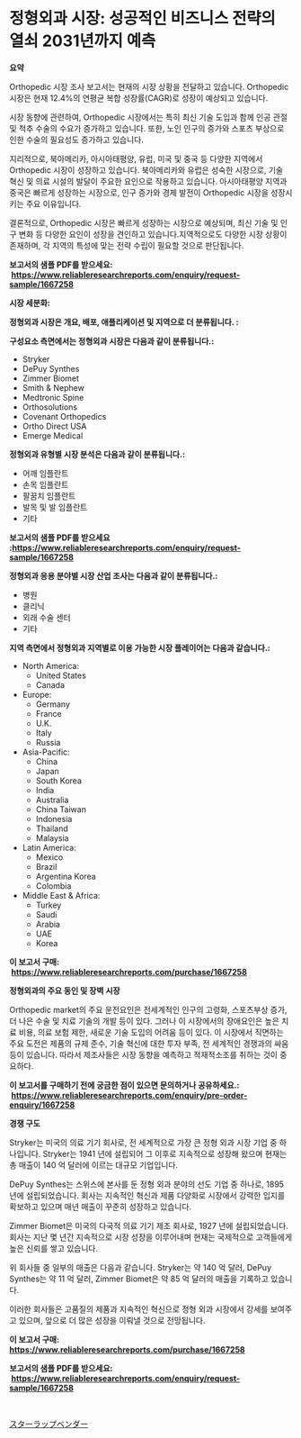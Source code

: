 <p><h1>정형외과 시장: 성공적인 비즈니스 전략의 열쇠 2031년까지 예측</h1></p><p><strong>요약</strong></p>
<p><p>Orthopedic 시장 조사 보고서는 현재의 시장 상황을 전달하고 있습니다. Orthopedic 시장은 현재 12.4%의 연평균 복합 성장률(CAGR)로 성장이 예상되고 있습니다. </p><p>시장 동향에 관련하여, Orthopedic 시장에서는 특히 최신 기술 도입과 함께 인공 관절 및 척추 수술의 수요가 증가하고 있습니다. 또한, 노인 인구의 증가와 스포츠 부상으로 인한 수술의 필요성도 증가하고 있습니다. </p><p>지리적으로, 북아메리카, 아시아태평양, 유럽, 미국 및 중국 등 다양한 지역에서 Orthopedic 시장이 성장하고 있습니다. 북아메리카와 유럽은 성숙한 시장으로, 기술 혁신 및 의료 시설의 발달이 주요한 요인으로 작용하고 있습니다. 아시아태평양 지역과 중국은 빠르게 성장하는 시장으로, 인구 증가와 경제 발전이 Orthopedic 시장을 성장시키는 주요 이유입니다. </p><p>결론적으로, Orthopedic 시장은 빠르게 성장하는 시장으로 예상되며, 최신 기술 및 인구 변화 등 다양한 요인이 성장을 견인하고 있습니다.지역적으로도 다양한 시장 상황이 존재하며, 각 지역의 특성에 맞는 전략 수립이 필요할 것으로 판단됩니다.</p></p>
<p><strong>보고서의 샘플 PDF를 받으세요: &nbsp;<a href="https://www.reliableresearchreports.com/enquiry/request-sample/1667258">https://www.reliableresearchreports.com/enquiry/request-sample/1667258</a></strong></p>
<p><strong>시장 세분화:</strong></p>
<p><strong> 정형외과 시장은 개요, 배포, 애플리케이션 및 지역으로 더 분류됩니다. :</strong></p>
<p><strong>구성요소 측면에서는 정형외과 시장은 다음과 같이 분류됩니다.:</strong></p>
<p><ul><li>Stryker</li><li>DePuy Synthes</li><li>Zimmer Biomet</li><li>Smith & Nephew</li><li>Medtronic Spine</li><li>Orthosolutions</li><li>Covenant Orthopedics</li><li>Ortho Direct USA</li><li>Emerge Medical</li></ul></p>
<p><strong> 정형외과 유형별 시장 분석은 다음과 같이 분류됩니다.:</strong></p>
<p><ul><li>어깨 임플란트</li><li>손목 임플란트</li><li>팔꿈치 임플란트</li><li>발목 및 발 임플란트</li><li>기타</li></ul></p>
<p><strong>보고서의 샘플 PDF를 받으세요 :<a href="https://www.reliableresearchreports.com/enquiry/request-sample/1667258">https://www.reliableresearchreports.com/enquiry/request-sample/1667258</a></strong></p>
<p><strong> 정형외과 응용 분야별 시장 산업 조사는 다음과 같이 분류됩니다.:</strong></p>
<p><ul><li>병원</li><li>클리닉</li><li>외래 수술 센터</li><li>기타</li></ul></p>
<p><strong>지역 측면에서 정형외과 지역별로 이용 가능한 시장 플레이어는 다음과 같습니다.:</strong></p>
<p><ul>
    <li>
        North America:
        <ul>
            <li>United States</li>
            <li>Canada</li>
        </ul>
    </li>
    <li>
        Europe:
        <ul>
            <li>Germany</li>
            <li>France</li>
            <li>U.K.</li>
            <li>Italy</li>
            <li>Russia</li>
        </ul>
    </li>
    <li>
        Asia-Pacific:
        <ul>
            <li>China</li>
            <li>Japan</li>
            <li>South Korea</li>
            <li>India</li>
            <li>Australia</li>
            <li>China Taiwan</li>
            <li>Indonesia</li>
            <li>Thailand</li>
            <li>Malaysia</li>
        </ul>
    </li>
    <li>
        Latin America:
        <ul>
            <li>Mexico</li>
            <li>Brazil</li>
            <li>Argentina Korea</li>
            <li>Colombia</li>
        </ul>
    </li>
    <li>
        Middle East & Africa:
        <ul>
            <li>Turkey</li>
            <li>Saudi</li>
            <li>Arabia</li>
            <li>UAE</li>
            <li>Korea</li>
        </ul>
    </li>
    </ul></p>
<p><strong>이 보고서 구매: &nbsp;<a href="https://www.reliableresearchreports.com/purchase/1667258">https://www.reliableresearchreports.com/purchase/1667258</a></strong></p>
<p><strong>정형외과의 주요 동인 및 장벽 시장</strong></p>
<p><p>Orthopedic market의 주요 운전요인은 전세계적인 인구의 고령화, 스포츠부상 증가, 더 나은 수술 및 치료 기술의 개발 등이 있다. 그러나 이 시장에서의 장애요인은 높은 치료 비용, 의료 보험 제한, 새로운 기술 도입의 어려움 등이 있다. 이 시장에서 직면하는 주요 도전은 제품의 규제 준수, 기술 혁신에 대한 투자 부족, 전 세계적인 경쟁과의 싸움 등이 있습니다. 따라서 제조사들은 시장 동향을 예측하고 적재적소조를 취하는 것이 중요하다.</p></p>
<p><strong>이 보고서를 구매하기 전에 궁금한 점이 있으면 문의하거나 공유하세요.: &nbsp;<a href="https://www.reliableresearchreports.com/enquiry/pre-order-enquiry/1667258">https://www.reliableresearchreports.com/enquiry/pre-order-enquiry/1667258</a></strong></p>
<p><strong>경쟁 구도</strong></p>
<p><p>Stryker는 미국의 의료 기기 회사로, 전 세계적으로 가장 큰 정형 외과 시장 기업 중 하나입니다. Stryker는 1941 년에 설립되어 그 이후로 지속적으로 성장해 왔으며 현재는 총 매출이 140 억 달러에 이르는 대규모 기업입니다.</p><p>DePuy Synthes는 스위스에 본사를 둔 정형 외과 분야의 선도 기업 중 하나로, 1895 년에 설립되었습니다. 회사는 지속적인 혁신과 제품 다양화로 시장에서 강력한 입지를 확보하고 있으며 매년 매출이 꾸준히 성장하고 있습니다.</p><p>Zimmer Biomet은 미국의 다국적 의료 기기 제조 회사로, 1927 년에 설립되었습니다. 회사는 지난 몇 년간 지속적으로 시장 성장을 이루어내며 현재는 국제적으로 고객들에게 높은 신뢰를 쌓고 있습니다.</p><p>위 회사들 중 일부의 매출은 다음과 같습니다. Stryker는 약 140 억 달러, DePuy Synthes는 약 11 억 달러, Zimmer Biomet은 약 85 억 달러의 매출을 기록하고 있습니다.</p><p>이러한 회사들은 고품질의 제품과 지속적인 혁신으로 정형 외과 시장에서 강세를 보여주고 있으며, 앞으로 더 많은 성장을 이뤄낼 것으로 전망됩니다.</p></p>
<p><strong>이 보고서 구매: &nbsp; <a href="https://www.reliableresearchreports.com/purchase/1667258">https://www.reliableresearchreports.com/purchase/1667258</a></strong></p>
<p><strong>보고서의 샘플 PDF를 받으세요: &nbsp;<a href="https://www.reliableresearchreports.com/enquiry/request-sample/1667258">https://www.reliableresearchreports.com/enquiry/request-sample/1667258</a></strong><strong></strong></p>
<p>&nbsp;</p>
<p><p><a href="https://medium.com/@sebastianhodges1/%E3%82%B9%E3%83%88%E3%83%AA%E3%83%A9%E3%83%83%E3%83%97%E3%83%99%E3%83%B3%E3%83%80%E3%83%BC%E3%81%AE%E5%B8%82%E5%A0%B4%E3%82%B7%E3%82%A7%E3%82%A2%E3%81%AE%E9%80%B2%E5%8C%96%E3%81%A8%E5%B8%82%E5%A0%B4%E6%88%90%E9%95%B7%E5%8B%95%E5%90%912024%E5%B9%B4%E3%81%8B%E3%82%892031%E5%B9%B4%E3%81%BE%E3%81%A7-0e60bab5bc6b">スターラップベンダー</a></p></p>